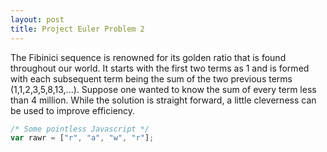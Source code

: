 ```yaml
---
layout: post
title: Project Euler Problem 2
---
```


The Fibinici sequence is renowned for its golden ratio that is found throughout our world. It starts with the first two terms as 1 and is formed with each subsequent term being the sum of the two previous terms (1,1,2,3,5,8,13,...). Suppose one wanted to know the sum of every term less than 4 million. While the solution is straight forward, a little cleverness can be used to improve efficiency. 

```javascript
/* Some pointless Javascript */
var rawr = ["r", "a", "w", "r"];
```
